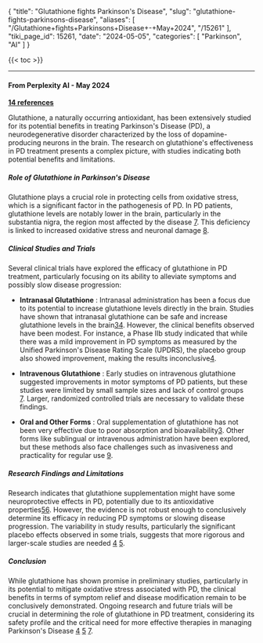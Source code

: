 {
  "title": "Glutathione fights Parkinson's Disease",
  "slug": "glutathione-fights-parkinsons-disease",
  "aliases": [
    "/Glutathione+fights+Parkinsons+Disease+-+May+2024",
    "/15261"
  ],
  "tiki_page_id": 15261,
  "date": "2024-05-05",
  "categories": [
    "Parkinson",
    "AI"
  ]
}

{{< toc >}}

---

#### From Perplexity AI - May 2024

 **[14 references](https://www.perplexity.ai/search/Does-Glutathione-help-WxnpFjeqQquCoLBY8kJQcQ)** 

Glutathione, a naturally occurring antioxidant, has been extensively studied for its potential benefits in treating Parkinson's Disease (PD), a neurodegenerative disorder characterized by the loss of dopamine-producing neurons in the brain. The research on glutathione's effectiveness in PD treatment presents a complex picture, with studies indicating both potential benefits and limitations.

##### Role of Glutathione in Parkinson's Disease

Glutathione plays a crucial role in protecting cells from oxidative stress, which is a significant factor in the pathogenesis of PD. In PD patients, glutathione levels are notably lower in the brain, particularly in the substantia nigra, the region most affected by the disease [7](https://www.michaeljfox.org/news/ask-md-glutathione-and-parkinsons). This deficiency is linked to increased oxidative stress and neuronal damage [8](https://www.ncbi.nlm.nih.gov/pmc/articles/PMC8395390/).

##### Clinical Studies and Trials

Several clinical trials have explored the efficacy of glutathione in PD treatment, particularly focusing on its ability to alleviate symptoms and possibly slow disease progression:

*  **Intranasal Glutathione** : Intranasal administration has been a focus due to its potential to increase glutathione levels directly in the brain. Studies have shown that intranasal glutathione can be safe and increase glutathione levels in the brain[3](https://www.parkcompounding.com/intranasal-glutathione-for-parkinsons/)[4](https://www.michaeljfox.org/grant/phase-iib-study-intranasal-glutathione-parkinsons-disease-0). However, the clinical benefits observed have been modest. For instance, a Phase IIb study indicated that while there was a mild improvement in PD symptoms as measured by the Unified Parkinson's Disease Rating Scale (UPDRS), the placebo group also showed improvement, making the results inconclusive[4](https://www.michaeljfox.org/grant/phase-iib-study-intranasal-glutathione-parkinsons-disease-0).

*  **Intravenous Glutathione** : Early studies on intravenous glutathione suggested improvements in motor symptoms of PD patients, but these studies were limited by small sample sizes and lack of control groups [7](https://www.michaeljfox.org/news/ask-md-glutathione-and-parkinsons). Larger, randomized controlled trials are necessary to validate these findings.

*  **Oral and Other Forms** : Oral supplementation of glutathione has not been very effective due to poor absorption and bioavailability[3](https://www.parkcompounding.com/intranasal-glutathione-for-parkinsons/). Other forms like sublingual or intravenous administration have been explored, but these methods also face challenges such as invasiveness and practicality for regular use [9](https://www.parkinsonsresource.org/news/articles/glutathione-treatments-for-parkinsons-disease-is-it-effective-enough/).

##### Research Findings and Limitations

Research indicates that glutathione supplementation might have some neuroprotective effects in PD, potentially due to its antioxidative properties[5](https://www.ncbi.nlm.nih.gov/pmc/articles/PMC7751460/)[6](https://www.nature.com/articles/npjparkd20162). However, the evidence is not robust enough to conclusively determine its efficacy in reducing PD symptoms or slowing disease progression. The variability in study results, particularly the significant placebo effects observed in some trials, suggests that more rigorous and larger-scale studies are needed [4](https://www.michaeljfox.org/grant/phase-iib-study-intranasal-glutathione-parkinsons-disease-0)  [5](https://www.ncbi.nlm.nih.gov/pmc/articles/PMC7751460/).

##### Conclusion

While glutathione has shown promise in preliminary studies, particularly in its potential to mitigate oxidative stress associated with PD, the clinical benefits in terms of symptom relief and disease modification remain to be conclusively demonstrated. Ongoing research and future trials will be crucial in determining the role of glutathione in PD treatment, considering its safety profile and the critical need for more effective therapies in managing Parkinson's Disease [4](https://www.michaeljfox.org/grant/phase-iib-study-intranasal-glutathione-parkinsons-disease-0) [5](https://www.ncbi.nlm.nih.gov/pmc/articles/PMC7751460/) [7](https://www.michaeljfox.org/news/ask-md-glutathione-and-parkinsons).
